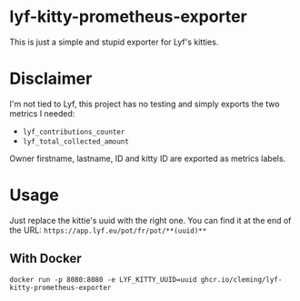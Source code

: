 # lyf-kitty-prometheus-exporter

This is just a simple and stupid exporter for Lyf's kitties.

# Disclaimer

I'm not tied to Lyf, this project has no testing and simply exports the two metrics I needed:

- `lyf_contributions_counter`
- `lyf_total_collected_amount`

Owner firstname, lastname, ID and kitty ID are exported as metrics labels.

# Usage

Just replace the kittie's uuid with the right one. You can find it at the end of the URL: `https://app.lyf.eu/pot/fr/pot/**(uuid)**`

## With Docker

```
docker run -p 8080:8080 -e LYF_KITTY_UUID=uuid ghcr.io/cleming/lyf-kitty-prometheus-exporter
```